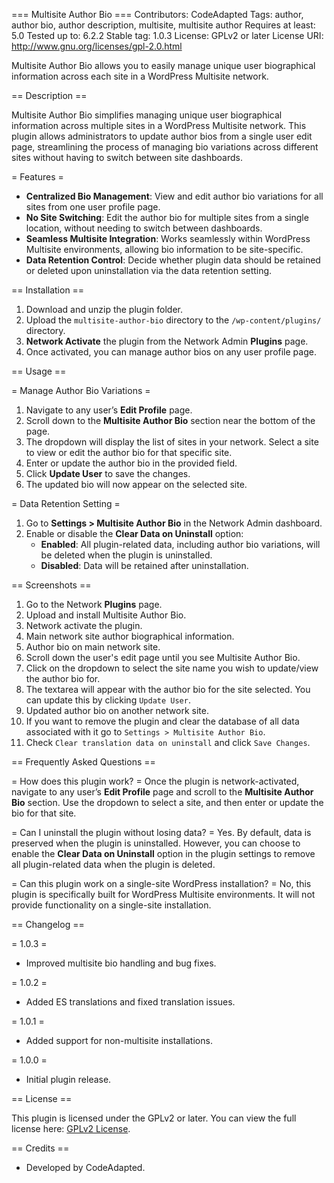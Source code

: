 === Multisite Author Bio ===
Contributors: CodeAdapted
Tags: author, author bio, author description, multisite, multisite author
Requires at least: 5.0
Tested up to: 6.2.2
Stable tag: 1.0.3
License: GPLv2 or later
License URI: http://www.gnu.org/licenses/gpl-2.0.html

Multisite Author Bio allows you to easily manage unique user biographical information across each site in a WordPress Multisite network.

== Description ==

Multisite Author Bio simplifies managing unique user biographical information across multiple sites in a WordPress Multisite network. This plugin allows administrators to update author bios from a single user edit page, streamlining the process of managing bio variations across different sites without having to switch between site dashboards.

= Features =

- **Centralized Bio Management**: View and edit author bio variations for all sites from one user profile page.
- **No Site Switching**: Edit the author bio for multiple sites from a single location, without needing to switch between dashboards.
- **Seamless Multisite Integration**: Works seamlessly within WordPress Multisite environments, allowing bio information to be site-specific.
- **Data Retention Control**: Decide whether plugin data should be retained or deleted upon uninstallation via the data retention setting.

== Installation ==

1. Download and unzip the plugin folder.
2. Upload the `multisite-author-bio` directory to the `/wp-content/plugins/` directory.
3. **Network Activate** the plugin from the Network Admin **Plugins** page.
4. Once activated, you can manage author bios on any user profile page.

== Usage ==

= Manage Author Bio Variations =
1. Navigate to any user’s **Edit Profile** page.
2. Scroll down to the **Multisite Author Bio** section near the bottom of the page.
3. The dropdown will display the list of sites in your network. Select a site to view or edit the author bio for that specific site.
4. Enter or update the author bio in the provided field.
5. Click **Update User** to save the changes.
6. The updated bio will now appear on the selected site.

= Data Retention Setting =
1. Go to **Settings > Multisite Author Bio** in the Network Admin dashboard.
2. Enable or disable the **Clear Data on Uninstall** option:
   - **Enabled**: All plugin-related data, including author bio variations, will be deleted when the plugin is uninstalled.
   - **Disabled**: Data will be retained after uninstallation.

== Screenshots ==

1. Go to the Network **Plugins** page.
2. Upload and install Multisite Author Bio.
3. Network activate the plugin.
4. Main network site author biographical information.
5. Author bio on main network site.
6. Scroll down the user's edit page until you see Multisite Author Bio.
7. Click on the dropdown to select the site name you wish to update/view the author bio for.
8. The textarea will appear with the author bio for the site selected. You can update this by clicking `Update User`.
9. Updated author bio on another network site.
10. If you want to remove the plugin and clear the database of all data associated with it go to `Settings > Multisite Author Bio`.
11. Check `Clear translation data on uninstall` and click `Save Changes`.

== Frequently Asked Questions ==

= How does this plugin work? =
Once the plugin is network-activated, navigate to any user’s **Edit Profile** page and scroll to the **Multisite Author Bio** section. Use the dropdown to select a site, and then enter or update the bio for that site.

= Can I uninstall the plugin without losing data? =
Yes. By default, data is preserved when the plugin is uninstalled. However, you can choose to enable the **Clear Data on Uninstall** option in the plugin settings to remove all plugin-related data when the plugin is deleted.

= Can this plugin work on a single-site WordPress installation? =
No, this plugin is specifically built for WordPress Multisite environments. It will not provide functionality on a single-site installation.

== Changelog ==

= 1.0.3 =
* Improved multisite bio handling and bug fixes.

= 1.0.2 =
* Added ES translations and fixed translation issues.

= 1.0.1 =
* Added support for non-multisite installations.

= 1.0.0 =
* Initial plugin release.

== License ==

This plugin is licensed under the GPLv2 or later. You can view the full license here: [GPLv2 License](http://www.gnu.org/licenses/gpl-2.0.html).

== Credits ==

* Developed by CodeAdapted.
